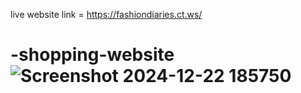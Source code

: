 live website link =  https://fashiondiaries.ct.ws/
# -shopping-website   ![Screenshot 2024-12-22 185750](https://github.com/user-attachments/assets/4226c5d9-346e-452e-90e7-999c2ab9fdd4)
